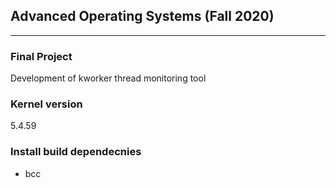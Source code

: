 ## Advanced Operating Systems (Fall 2020)
---
### Final Project
Development of kworker thread monitoring tool

### Kernel version
5.4.59

### Install build dependecnies
* bcc
